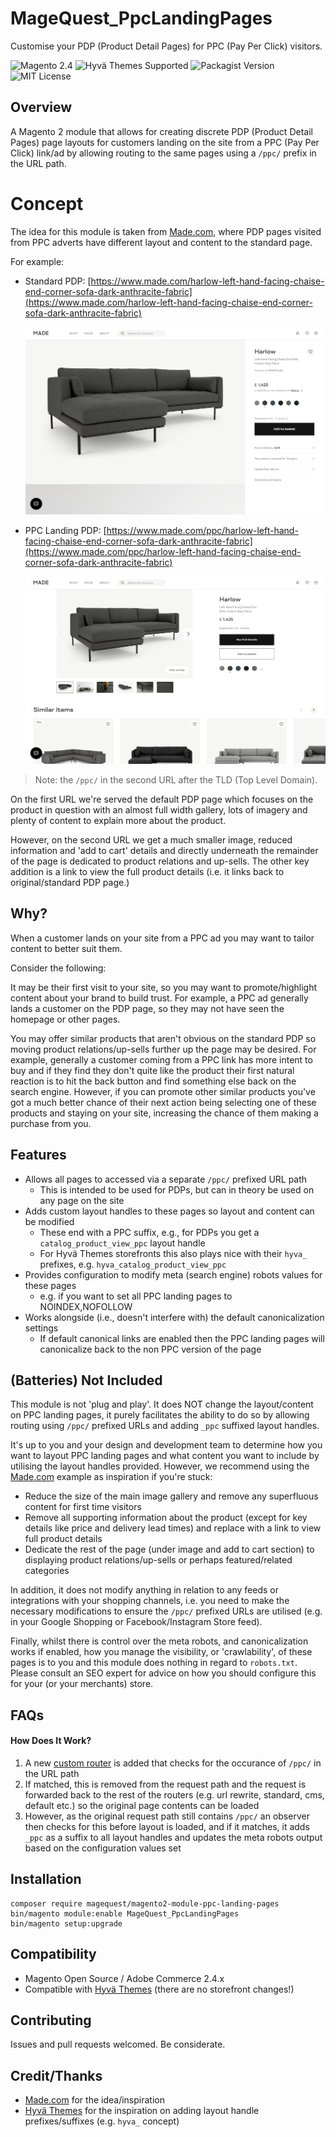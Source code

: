 # MageQuest_PpcLandingPages

Customise your PDP (Product Detail Pages) for PPC (Pay Per Click) visitors.

<div>
    <img src="https://img.shields.io/badge/magento-2.4-orange.svg?logo=magento&longCache=true&style=for-the-badge" alt="Magento 2.4"/>
    <img src="https://img.shields.io/badge/Hyv%C3%A4%20Themes-Supported-brightgreen?style=for-the-badge&longCache=true" alt="Hyvä Themes Supported"/>
    <img src="https://img.shields.io/packagist/v/magequest/magento2-module-ppc-landing-pages?style=for-the-badge" alt="Packagist Version">
    <img src="https://img.shields.io/badge/License-MIT-blue.svg?longCache=true&style=for-the-badge" alt="MIT License"/>
</div>

## Overview
A Magento 2 module that allows for creating discrete PDP (Product Detail Pages) page layouts for customers landing on the site from a PPC (Pay Per Click) link/ad by allowing routing to the same pages using a `/ppc/` prefix in the URL path.

# Concept
The idea for this module is taken from [Made.com](https://www.made.com), where PDP pages visited from PPC adverts have different layout and content to the standard page.

For example:
* Standard PDP: [https://www.made.com/harlow-left-hand-facing-chaise-end-corner-sofa-dark-anthracite-fabric](https://www.made.com/harlow-left-hand-facing-chaise-end-corner-sofa-dark-anthracite-fabric)
  
  ![Standard PDP](docs/images/harlow-pdp-std.png)
* PPC Landing PDP: [https://www.made.com/ppc/harlow-left-hand-facing-chaise-end-corner-sofa-dark-anthracite-fabric](https://www.made.com/ppc/harlow-left-hand-facing-chaise-end-corner-sofa-dark-anthracite-fabric)
  
  ![Standard PDP](docs/images/harlow-pdp-ppc.png)


> Note: the `/ppc/` in the second URL after the TLD (Top Level Domain).

On the first URL we're served the default PDP page which focuses on the product in question with an almost full width gallery, lots of imagery and plenty of content to explain more about the product.

However, on the second URL we get a much smaller image, reduced information and 'add to cart' details and directly underneath the remainder of the page is dedicated to product relations and up-sells. The other key addition is a link to view the full product details (i.e. it links back to original/standard PDP page.)

## Why?
When a customer lands on your site from a PPC ad you may want to tailor content to better suit them.

Consider the following:

It may be their first visit to your site, so you may want to promote/highlight content about your brand to build trust. For example, a PPC ad generally lands a customer on the PDP page, so they may not have seen the homepage or other pages.

You may offer similar products that aren't obvious on the standard PDP so moving product relations/up-sells further up the page may be desired. For example, generally a customer coming from a PPC link has more intent to buy and if they find they don't quite like the product their first natural reaction is to hit the back button and find something else back on the search engine. However, if you can promote other similar products you've got a much better chance of their next action being selecting one of these products and staying on your site, increasing the chance of them making a purchase from you.   

## Features
* Allows all pages to accessed via a separate `/ppc/` prefixed URL path
  * This is intended to be used for PDPs, but can in theory be used on any page on the site
* Adds custom layout handles to these pages so layout and content can be modified
  * These end with a PPC suffix, e.g., for PDPs you get a `catalog_product_view_ppc` layout handle
  * For Hyvä Themes storefronts this also plays nice with their `hyva_` prefixes, e.g. `hyva_catalog_product_view_ppc`
* Provides configuration to modify meta (search engine) robots values for these pages
  * e.g. if you want to set all PPC landing pages to NOINDEX,NOFOLLOW
* Works alongside (i.e., doesn't interfere with) the default canonicalization settings
  * If default canonical links are enabled then the PPC landing pages will canonicalize back to the non PPC version of the page  

## (Batteries) Not Included
This module is not 'plug and play'. It does NOT change the layout/content on PPC landing pages, it purely facilitates the ability to do so by allowing routing using `/ppc/` prefixed URLs and adding `_ppc` suffixed layout handles.

It's up to you and your design and development team to determine how you want to layout PPC landing pages and what content you want to include by utilising the layout handles provided. However, we recommend using the [Made.com](https://www.made.com) example as inspiration if you're stuck:
* Reduce the size of the main image gallery and remove any superfluous content for first time visitors
* Remove all supporting information about the product (except for key details like price and delivery lead times) and replace with a link to view full product details
* Dedicate the rest of the page (under image and add to cart section) to displaying product relations/up-sells or perhaps featured/related categories

In addition, it does not modify anything in relation to any feeds or integrations with your shopping channels, i.e. you need to make the necessary modifications to ensure the `/ppc/` prefixed URLs are utilised (e.g. in your Google Shopping or Facebook/Instagram Store feed). 

Finally, whilst there is control over the meta robots, and canonicalization works if enabled, how you manage the visibility, or 'crawlability', of these pages is to you and this module does nothing in regard to `robots.txt`. Please consult an SEO expert for advice on how you should configure this for your (or your merchants) store. 

## FAQs
#### How Does It Work?
1. A new [custom router](https://developer.adobe.com/commerce/php/development/components/routing/#custom-routers) is added that checks for the occurance of `/ppc/` in the URL path
2. If matched, this is removed from the request path and the request is forwarded back to the rest of the routers (e.g. url rewrite, standard, cms, default etc.) so the original page contents can be loaded
3. However, as the original request path still contains `/ppc/` an observer then checks for this before layout is loaded, and if it matches, it adds `_ppc` as a suffix to all layout handles and updates the meta robots output based on the configuration values set

## Installation
```
composer require magequest/magento2-module-ppc-landing-pages
bin/magento module:enable MageQuest_PpcLandingPages
bin/magento setup:upgrade
```

## Compatibility
* Magento Open Source / Adobe Commerce 2.4.x
* Compatible with [Hyvä Themes](https://hyva.io/) (there are no storefront changes!)

## Contributing
Issues and pull requests welcomed. Be considerate.

## Credit/Thanks
* [Made.com](https://www.made.com) for the idea/inspiration
* [Hyvä Themes](https://hyva.io/) for the inspiration on adding layout handle prefixes/suffixes (e.g. `hyva_` concept)
